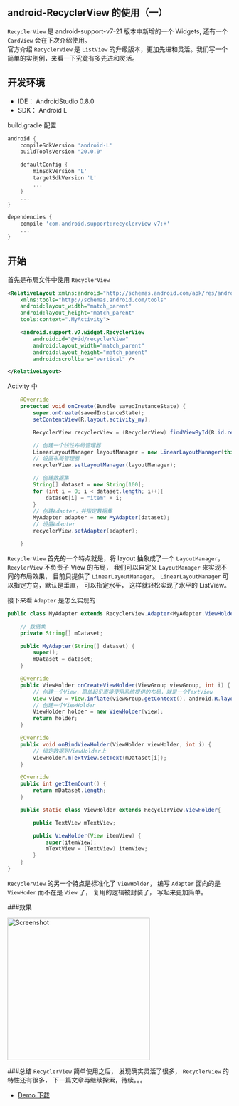 android-RecyclerView 的使用（一）
-
`RecyclerView` 是 android-support-v7-21 版本中新增的一个 Widgets, 还有一个 `CardView` 会在下次介绍使用。  
官方介绍 `RecyclerView` 是 `ListView` 的升级版本，更加先进和灵活。我们写一个简单的实例例，来看一下究竟有多先进和灵活。

## 开发环境
* IDE： AndroidStudio 0.8.0
* SDK： Android L

build.gradle 配置

```groovy
android {
    compileSdkVersion 'android-L'
    buildToolsVersion "20.0.0"

    defaultConfig {
        minSdkVersion 'L'
        targetSdkVersion 'L'
		...
    }
    ...
}

dependencies {
    compile 'com.android.support:recyclerview-v7:+'
	...
}

```
## 开始

首先是布局文件中使用 `RecyclerView` 

```xml
<RelativeLayout xmlns:android="http://schemas.android.com/apk/res/android"
    xmlns:tools="http://schemas.android.com/tools"
    android:layout_width="match_parent"
    android:layout_height="match_parent"
    tools:context=".MyActivity">

    <android.support.v7.widget.RecyclerView
        android:id="@+id/recyclerView"
        android:layout_width="match_parent"
        android:layout_height="match_parent"
        android:scrollbars="vertical" />

</RelativeLayout>
```

Activity 中

```java
	@Override
    protected void onCreate(Bundle savedInstanceState) {
        super.onCreate(savedInstanceState);
        setContentView(R.layout.activity_my);

        RecyclerView recyclerView = (RecyclerView) findViewById(R.id.recyclerView);

        // 创建一个线性布局管理器
        LinearLayoutManager layoutManager = new LinearLayoutManager(this);
        // 设置布局管理器
        recyclerView.setLayoutManager(layoutManager);

        // 创建数据集
        String[] dataset = new String[100];
        for (int i = 0; i < dataset.length; i++){
            dataset[i] = "item" + i;
        }
        // 创建Adapter，并指定数据集
        MyAdapter adapter = new MyAdapter(dataset);
        // 设置Adapter
        recyclerView.setAdapter(adapter);

    }
```

`RecyclerView` 首先的一个特点就是，将 layout 抽象成了一个 `LayoutManager`，`RecylerView` 不负责子 View 的布局， 我们可以自定义 `LayoutManager` 来实现不同的布局效果， 目前只提供了 `LinearLayoutManager`。 `LinearLayoutManager` 可以指定方向，默认是垂直， 可以指定水平， 这样就轻松实现了水平的 ListView。  

接下来看 `Adapter` 是怎么实现的

```java
public class MyAdapter extends RecyclerView.Adapter<MyAdapter.ViewHolder>{

    // 数据集
    private String[] mDataset;

    public MyAdapter(String[] dataset) {
        super();
        mDataset = dataset;
    }

    @Override
    public ViewHolder onCreateViewHolder(ViewGroup viewGroup, int i) {
        // 创建一个View，简单起见直接使用系统提供的布局，就是一个TextView
        View view = View.inflate(viewGroup.getContext(), android.R.layout.simple_list_item_1, null);
        // 创建一个ViewHolder
        ViewHolder holder = new ViewHolder(view);
        return holder;
    }

    @Override
    public void onBindViewHolder(ViewHolder viewHolder, int i) {
        // 绑定数据到ViewHolder上
        viewHolder.mTextView.setText(mDataset[i]);
    }

    @Override
    public int getItemCount() {
        return mDataset.length;
    }

    public static class ViewHolder extends RecyclerView.ViewHolder{

        public TextView mTextView;

        public ViewHolder(View itemView) {
            super(itemView);
            mTextView = (TextView) itemView;
        }
    }
}

```

`RecyclerView` 的另一个特点是标准化了 `ViewHolder`， 编写 `Adapter` 面向的是 `ViewHoder` 而不在是 `View` 了， 复用的逻辑被封装了， 写起来更加简单。  

###效果

<p>
   <img src="https://raw.githubusercontent.com/baoyongzhang/RecyclerViewDemo/master/screenshot.png" width="320" alt="Screenshot"/>
</p>


###总结
`RecyclerView` 简单使用之后， 发现确实灵活了很多， `RecyclerView` 的特性还有很多， 下一篇文章再继续探索，待续。。。

* [Demo 下载](https://github.com/baoyongzhang/RecyclerViewDemo)
